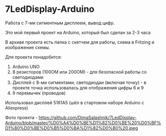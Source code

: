 # 7LedDisplay-Arduino
Работа с 7-ми сигментным дисплеем, вывод цифр.

 Это мой первый проект на Arduino, который был сделан за 2-3 часа

 В архиве проекта есть папка с скетчем для работы, схема в Fritzing и изображение схемы. 

Для проекта понадобится:
  1. Arduino UNO
  2. 8 резисторов (100ОМ или 200ОМ) - для безопасной работы со светодиодами
  3. Дисплей с 8-ми сигментами, светодиодаи (включая точку) - в проекте точка использовалась для отображения цифры 6 и 9
  4. 9 перемычек (проводов)
  
  Использовал дисплей 5161A5 (шёл в стартовом наборе Arduino с Aliexpress)


  Фото проекта - https://github.com/DimaSalashnik/7LedDisplay-Arduino/blob/master/%D0%A4%D0%BE%D1%82%D0%BE%20%D0%BF%D1%80%D0%BE%D0%B5%D0%BA%D1%82%D0%B0%20.jpeg

